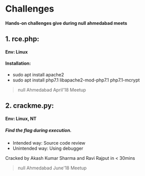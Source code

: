 Challenges
==============
#### Hands-on challenges give during null ahmedabad meets
## 1. rce.php:
#### Env: Linux
#### Installation:

* sudo apt install apache2
* sudo apt install php7.1 libapache2-mod-php7.1 php7.1-mcrypt
> null Ahmedabad April'18 Meetup
## 2. crackme.py:
#### Env: Linux, NT

##### Find the flag during execution.
* Intended way: Source code review
* Unintended way: Using debugger

Cracked by Akash Kumar Sharma and Ravi Rajput in < 30mins
> null Ahmedabad June'18 Meetup

